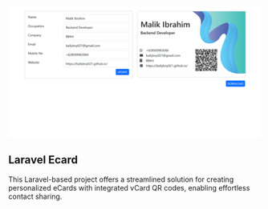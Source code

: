 ![ecard](https://github.com/bailyboy021/Laravel-Ecard/blob/master/public/images/detail-ecard.png?raw=true)

## Laravel Ecard

This Laravel-based project offers a streamlined solution for creating personalized eCards with integrated vCard QR codes, enabling effortless contact sharing.
